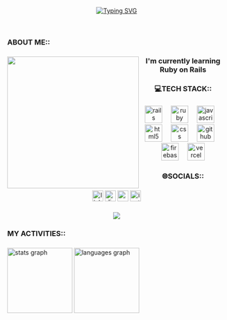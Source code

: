 <p align="center">
  <a href="https://git.io/typing-svg">
    <img src="https://readme-typing-svg.demolab.com?font=Kalam&size=35&duration=3000&pause=1000&color=F75A49&width=435&lines=Hi+there!" alt="Typing SVG" />
  </a>
</p>
<br />


###

<h3 align="left">ABOUT ME::</h3>

###

<img align="left" height="303" src="https://media0.giphy.com/media/v1.Y2lkPTc5MGI3NjExdzYxZ216ZmF0OXA1bW82dW95dGRpamo4eGMwaWhocTl3dHZqaGU3ciZlcD12MV9pbnRlcm5hbF9naWZfYnlfaWQmY3Q9cw/EOmYN5kVP3W2Lyn6dx/giphy.gif"  />

###

<h3 align="center">I'm currently learning Ruby on Rails</h3>

###

<h3 align="center">💻TECH STACK::</h3>

###

<div align="center">
  <img src="https://skillicons.dev/icons?i=rails" height="40" alt="rails logo"  />
  <img width="12" />
  <img src="https://skillicons.dev/icons?i=ruby" height="40" alt="ruby logo"  />
  <img width="12" />
  <img src="https://skillicons.dev/icons?i=js" height="40" alt="javascript logo"  />
  <img width="12" />
  <img src="https://skillicons.dev/icons?i=html" height="40" alt="html5 logo"  />
  <img width="12" />
  <img src="https://skillicons.dev/icons?i=css" height="40" alt="css logo"  />
  <img width="12" />
  <img src="https://skillicons.dev/icons?i=github" height="40" alt="github logo"  />
  <img width="12" />
  <img src="https://skillicons.dev/icons?i=firebase" height="40" alt="firebase logo"  />
  <img width="12" />
  <img src="https://skillicons.dev/icons?i=vercel" height="40" alt="vercel logo"  />
</div>

###

<h3 align="center">🌐SOCIALS::</h3>

###

<div align="center">
  <img src="https://img.shields.io/static/v1?message=LinkedIn&logo=linkedin&label=&color=0077B5&logoColor=white&labelColor=&style=flat" height="25" alt="linkedin logo"  />
  <img src="https://img.shields.io/static/v1?message=Discord&logo=discord&label=&color=7289DA&logoColor=white&labelColor=&style=flat" height="25" alt="discord logo"  />
  <img src="https://img.shields.io/static/v1?message=Gmail&logo=gmail&label=&color=D14836&logoColor=white&labelColor=&style=flat" height="25" alt="gmail logo"  />
  <img src="https://img.shields.io/static/v1?message=Instagram&logo=instagram&label=&color=E4405F&logoColor=white&labelColor=&style=flat" height="25" alt="instagram logo"  />
</div>

###

<div align="center">
  <img src="https://visitor-badge.laobi.icu/badge?page_id=AcioliSS.AcioliSS&left_color=crimson&right_color=darkred"  />
</div>

###

<h3 align="left">MY ACTIVITIES::</h3>

###

<div align="left">
  <img src="https://github-readme-stats.vercel.app/api?username=AcioliSS&hide_title=false&hide_rank=false&show_icons=true&include_all_commits=true&count_private=true&disable_animations=false&theme=dracula&locale=en&hide_border=false&order=1" height="150" alt="stats graph"  />
  <img src="https://github-readme-stats.vercel.app/api/top-langs?username=AcioliSS&locale=en&hide_title=false&layout=compact&card_width=320&langs_count=5&theme=dracula&hide_border=false&order=2" height="150" alt="languages graph"  />
</div>

###


<!--
**AcioliSS/AcioliSS** is a ✨ _special_ ✨ repository because its `README.md` (this file) appears on your GitHub profile.

Here are some ideas to get you started:

- 🔭 I’m currently working on ...
- 🌱 I’m currently learning ...
- 👯 I’m looking to collaborate on ...
- 🤔 I’m looking for help with ...
- 💬 Ask me about ...
- 📫 How to reach me: ...
- 😄 Pronouns: ...
- ⚡ Fun fact: ...
-->
